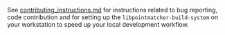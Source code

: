 See [contributing_instructions.md](/doc/contributing/contributing_instructions.md)
for instructions related to bug reporting, code contribution and for setting up the `libpointmatcher-build-system` on your workstation to speed up your local development workflow.
